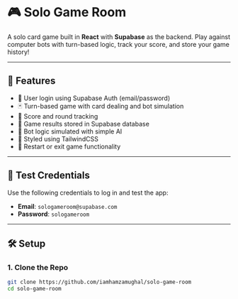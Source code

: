 # 🎮 Solo Game Room

A solo card game built in **React** with **Supabase** as the backend. Play against computer bots with turn-based logic, track your score, and store your game history!

---

## 🚀 Features

- 🔐 User login using Supabase Auth (email/password)
- 🃏 Turn-based game with card dealing and bot simulation
- 🎯 Score and round tracking
- 📝 Game results stored in Supabase database
- 🧠 Bot logic simulated with simple AI
- 🎨 Styled using TailwindCSS
- 🔁 Restart or exit game functionality

---

## 🧪 Test Credentials

Use the following credentials to log in and test the app:

- **Email**: `sologameroom@supabase.com`
- **Password**: `sologameroom`

---

## 🛠️ Setup

### 1. Clone the Repo

```bash
git clone https://github.com/iamhamzamughal/solo-game-room
cd solo-game-room
```

